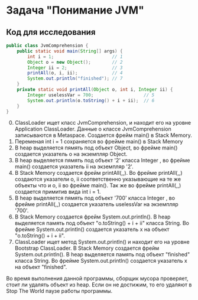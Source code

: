 # Задача "Понимание JVM"


## Код для исследования
```java
public class JvmComprehension {
    public static void main(String[] args) {
        int i = 1;                      // 1
        Object o = new Object();        // 2
        Integer ii = 2;                 // 3
        printAll(o, i, ii);             // 4
        System.out.println("finished"); // 7
    }
    private static void printAll(Object o, int i, Integer ii) {
        Integer uselessVar = 700;                   // 5
        System.out.println(o.toString() + i + ii);  // 6
    }
}
```

0. ClassLoader ищет класс JvmComprehension, и находит его на уровне Application ClassLoader. Данные о классе JvmComprehension записываются в Metaspace. Создается фрейм main() в Stack Memory.
1. Переменая int i = 1 сохраняется во фрейме main() в Stack Memory
2. В heap выделяется пямять под объект Object, во фрейме main() создается указатель o на экземпляр Object.
3. В heap выделяется пямять под объект '2' класса Integer , во фрейме main() создается указатель ii на экземпляр '2'.
4. В Stack Memory создается фрейм printAll(,,). Во фрейме printAll(,,) создаются указатели o, ii соответственно указывающие на те же объекты что и o, ii во фрейме main(). Так же во фрейме printAll(,,) создается примитив вида int i = 1.
5. В heap выделяется пямять под объект '700' класса Integer , во фрейме printAll(,,) создается указатель uselessVar на экземпляр '700'. 
6. В Stack Memory создается фрейм System.out.println(). В heap выделяется память под объект "o.toString() + i + ii" класса String. Во фрейме System.out.println() создается указатель x на объект "o.toString() + i + ii".
7. ClassLoader ищет метод System.out.println() и находит его на уровне Bootstrap ClassLoader. В Stack Memory создается фрейм System.out.println(). В heap выделяется память под объект "finished" класса String. Во фрейме System.out.println() создается указатель x на объект "finished".

Во время выполнения данной программы, сборщик мусора проверяет, стоит ли удалять объект из heap. Если он не достижим, то его удаляют в Stop The World паузе работы программы.